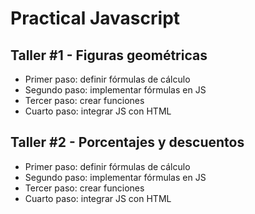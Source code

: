 # Practical Javascript

## Taller #1 - Figuras geométricas

- Primer paso: definir fórmulas de cálculo
- Segundo paso: implementar fórmulas en JS
- Tercer paso: crear funciones
- Cuarto paso: integrar JS con HTML 


## Taller #2 - Porcentajes y descuentos

- Primer paso: definir fórmulas de cálculo
- Segundo paso: implementar fórmulas en JS
- Tercer paso: crear funciones
- Cuarto paso: integrar JS con HTML 
